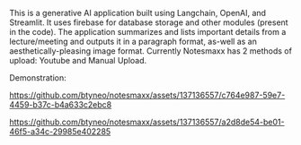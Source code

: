 This is a generative AI application built using Langchain, OpenAI, and Streamlit. It uses firebase for database storage and other modules (present in the code). The application summarizes and lists important details from a lecture/meeting and outputs it in a paragraph format, as-well as an aesthetically-pleasing image format. 
Currently Notesmaxx has 2 methods of upload: Youtube and Manual Upload.

Demonstration:

https://github.com/btyneo/notesmaxx/assets/137136557/c764e987-59e7-4459-b37c-b4a633c2ebc8


https://github.com/btyneo/notesmaxx/assets/137136557/a2d8de54-be01-46f5-a34c-29985e402285

